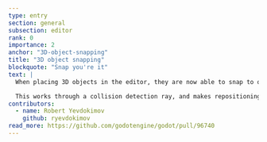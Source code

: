 ```yaml
---
type: entry
section: general
subsection: editor
rank: 0
importance: 2
anchor: "3D-object-snapping"
title: "3D object snapping"
blockquote: "Snap you're it"
text: |
  When placing 3D objects in the editor, they are now able to snap to other surfaces.

  This works through a collision detection ray, and makes repositioning objects in a scene easier.
contributors:
  - name: Robert Yevdokimov
    github: ryevdokimov
read_more: https://github.com/godotengine/godot/pull/96740
---
```

